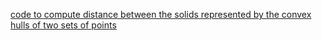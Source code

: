 [code to compute distance between the solids represented by the convex hulls of two sets of points](https://colab.research.google.com/drive/1XeYuEJaQxLrcxNld_Bf-xQK48gfvVxWK?usp=sharing)
